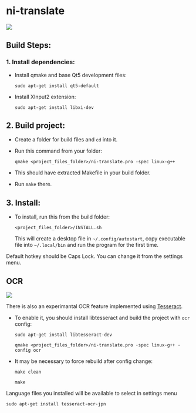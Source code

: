 # ni-translate

![](action.gif)

## Build Steps:
### 1. Install dependencies:
- Install qmake and base Qt5 development files:

    `sudo apt-get install qt5-default`
    
- Install XInput2 extension:

    `sudo apt-get install libxi-dev`

## 2. Build project:

- Create a folder for build files and `cd` into it.
- Run this command from your folder:

    `qmake <project_files_folder>/ni-translate.pro -spec linux-g++`

- This should have extracted Makefile in your build folder.
- Run `make` there.

## 3. Install:

- To install, run this from the build folder:

    `<project_files_folder>/INSTALL.sh`
    
    This will create a desktop file in `~/.config/autostart`, copy executable file into `~/.local/bin` and run the program for the first time.

Default hotkey should be Caps Lock. You can change it from the settings menu.

## OCR

![](ocr_action.gif)

There is also an experimantal OCR feature implemented using [Tesseract](https://github.com/tesseract-ocr/tesseract). 

- To enable it, you should install libtesseract and build the project with `ocr` config:

    `sudo apt-get install libtesseract-dev`
    
    `qmake <project_files_folder>/ni-translate.pro -spec linux-g++ -config ocr`

- It may be necessary to force rebuild after config change:
    
    `make clean`
    
    `make`
    
Language files you installed will be available to select in settings menu

`sudo apt-get install tesseract-ocr-jpn`
